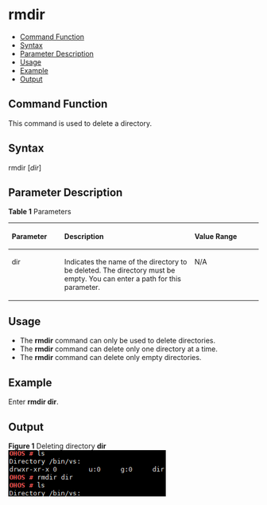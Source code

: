 # rmdir<a name="EN-US_TOPIC_0000001052170280"></a>

-   [Command Function](#section1839611420266)
-   [Syntax](#section329574512266)
-   [Parameter Description](#section15865747102620)
-   [Usage](#section107857508261)
-   [Example](#section11196165315262)
-   [Output](#section1073811415613)

## Command Function<a name="section1839611420266"></a>

This command is used to delete a directory.

## Syntax<a name="section329574512266"></a>

rmdir \[_dir_\]

## Parameter Description<a name="section15865747102620"></a>

**Table  1**  Parameters

<a name="table1557mcpsimp"></a>
<table><thead align="left"><tr id="row1563mcpsimp"><th class="cellrowborder" valign="top" width="21%" id="mcps1.2.4.1.1"><p id="p1565mcpsimp"><a name="p1565mcpsimp"></a><a name="p1565mcpsimp"></a><strong id="b170710424141"><a name="b170710424141"></a><a name="b170710424141"></a>Parameter</strong></p>
</th>
<th class="cellrowborder" valign="top" width="52%" id="mcps1.2.4.1.2"><p id="p1567mcpsimp"><a name="p1567mcpsimp"></a><a name="p1567mcpsimp"></a><strong id="b10358846121415"><a name="b10358846121415"></a><a name="b10358846121415"></a>Description</strong></p>
</th>
<th class="cellrowborder" valign="top" width="27%" id="mcps1.2.4.1.3"><p id="p1569mcpsimp"><a name="p1569mcpsimp"></a><a name="p1569mcpsimp"></a><strong id="b171032047111410"><a name="b171032047111410"></a><a name="b171032047111410"></a>Value Range</strong></p>
</th>
</tr>
</thead>
<tbody><tr id="row1570mcpsimp"><td class="cellrowborder" valign="top" width="21%" headers="mcps1.2.4.1.1 "><p id="p1572mcpsimp"><a name="p1572mcpsimp"></a><a name="p1572mcpsimp"></a>dir</p>
</td>
<td class="cellrowborder" valign="top" width="52%" headers="mcps1.2.4.1.2 "><p id="p1574mcpsimp"><a name="p1574mcpsimp"></a><a name="p1574mcpsimp"></a>Indicates the name of the directory to be deleted. The directory must be empty. You can enter a path for this parameter.</p>
</td>
<td class="cellrowborder" valign="top" width="27%" headers="mcps1.2.4.1.3 "><p id="p1576mcpsimp"><a name="p1576mcpsimp"></a><a name="p1576mcpsimp"></a>N/A</p>
</td>
</tr>
</tbody>
</table>

## Usage<a name="section107857508261"></a>

-   The  **rmdir**  command can only be used to delete directories.
-   The  **rmdir**  command can delete only one directory at a time.
-   The  **rmdir**  command can delete only empty directories.

## Example<a name="section11196165315262"></a>

Enter  **rmdir dir**.

## Output<a name="section1073811415613"></a>

**Figure  1**  Deleting directory  **dir**<a name="fig118404315311"></a>  
![](figure/deleting-directory-dir.png "deleting-directory-dir")

